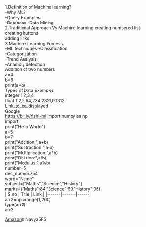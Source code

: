 1.Definition of Machine learning?  
  -Why ML?  
  -Query Examples  
  -Database
  -Data Mining  
2.Traditional Approach Vs Machine learning
creating numbered list.  
creating buttons  
adding links  
3.Machine Learning Process.  
 -ML techniques
  -Classification  
  -Categorization  
  -Trend Analysis  
  -Anamoly detection  
  Addition of two numbers  
a=4  
b=6  
print(a+b)  
Types of Data	Examples  
integer	1,2,3,4  
float	1.2,3.64,234.2321,0.1312  
Link_to_be_displayed  
Google  
https://bit.ly/rishi-ml
import numpy as np  
import  
print("Hello World")  
a=5  
b=7  
print("Addition:",a+b)  
print("Subtraction:",a-b)  
print("Multiplication:",a*b)  
print("Division:",a/b)  
print("Modulus:",a%b)  
number=5    
dec_num=5.754    
word="Name"  
subject=["Maths","Science","History"]  
marks={"Maths":84,"Science":69,"History":96}  
| S.no | Title | Link |
|-------|-------|------|  
  arr2=np.arange(1,200)    
  type(arr2)    
  arr2    

  
[Amazon](https://www.amazon.in/)# Navya5F5
